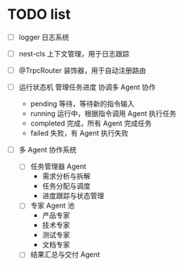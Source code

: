 # TODO list

- [ ] logger 日志系统
- [ ] nest-cls 上下文管理，用于日志跟踪
- [ ] @TrpcRouter 装饰器，用于自动注册路由

- [ ] 运行状态机 管理任务进度 协调多 Agent 协作
  - pending 等待，等待新的指令输入
  - running 运行中，根据指令调用 Agent 执行任务
  - completed 完成，所有 Agent 完成任务
  - failed 失败，有 Agent 执行失败

- [ ] 多 Agent 协作系统
  - [ ] 任务管理器 Agent
    - 需求分析与拆解
    - 任务分配与调度
    - 进度跟踪与状态管理
  - [ ] 专家 Agent 池
    - 产品专家
    - 技术专家
    - 测试专家
    - 文档专家
  - [ ] 结果汇总与交付 Agent
